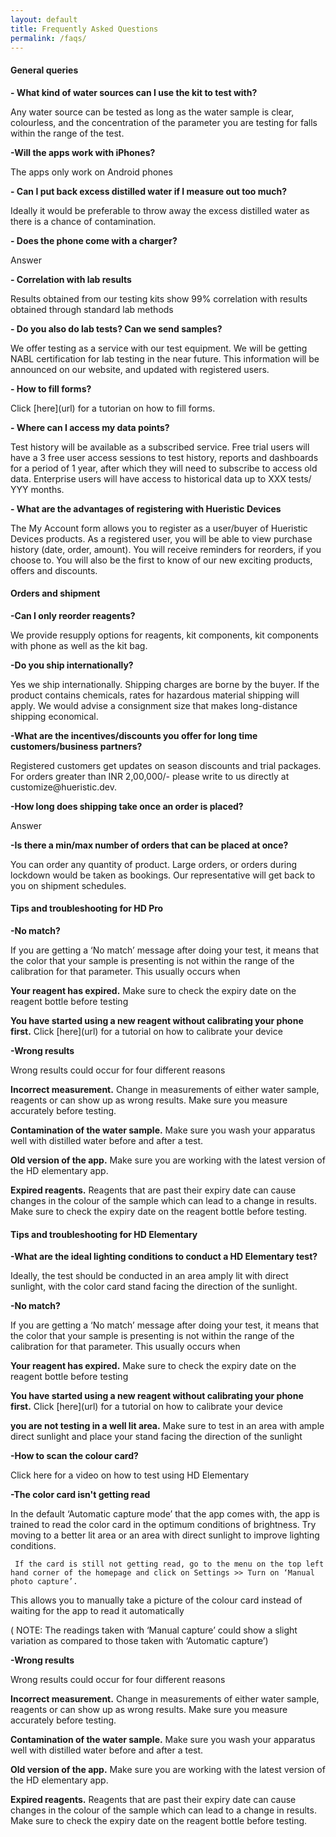 ```yaml
---
layout: default
title: Frequently Asked Questions
permalink: /faqs/
---
```


#### General queries

<strong>- What kind of water sources can I use the kit to test with?</strong>
<p>Any water source can be tested as long as the water sample is clear, colourless, and the concentration of the parameter you are testing for falls within the range of the test.</p>

<strong>-Will the apps work with iPhones?</strong>
<p>The apps only work on Android phones</p>

<strong>- Can I put back excess  distilled water if I measure out too much?</strong>
<p>Ideally it would be preferable to throw away the excess distilled water as there is a chance of contamination.</p>

<strong>- Does the phone come with a charger?</strong>
<p>Answer</p>
  
<strong>- Correlation with lab results</strong>
<p>Results obtained from our testing kits show 99% correlation with results obtained through standard lab methods</p>

<strong>- Do you also do lab tests? Can we send samples?</strong>
<p>We offer testing as a service with our test equipment. We will be getting NABL certification for lab testing in the near future. This information will be announced on our website, and updated with registered users.</p>

<strong>- How to fill forms?</strong>
<p>Click [here](url) for a tutorian on how to fill forms.</p>

<strong>- Where can I access my data points?</strong>
<p>Test history will be available as a subscribed service. Free trial users will have a 3 free user access sessions to test history, reports and dashboards for a period of 1 year, after which they will need to subscribe to access old data. Enterprise users will have access to historical data up to XXX tests/ YYY months.</p>

<strong>- What are the advantages of registering with Hueristic Devices </strong>
<p>The My Account form allows you to register as a user/buyer of Hueristic Devices products. As a registered user, you will be able to view purchase history (date, order, amount). You will receive reminders for reorders, if you choose to. You will also be the first to know of our new exciting products, offers and discounts.</p>


#### Orders and shipment


<strong>-Can I only reorder reagents?</strong>
<p>We provide resupply options for reagents, kit components, kit components with phone as well as the kit bag.</p>


<strong>-Do you ship internationally?</strong>
<p>Yes we ship internationally. Shipping charges are borne by the buyer. If the product contains chemicals, rates for hazardous material shipping will apply. We would advise a consignment size that makes long-distance shipping economical.</p>

<strong>-What are the incentives/discounts you offer for long time customers/business partners?</strong>
<p>Registered customers get updates on season discounts and trial packages. For orders greater than INR 2,00,000/- please write to us directly at customize@hueristic.dev. </p>

<strong>-How long does shipping take once an order is placed?</strong>
<p>Answer</p>

<strong>-Is there a min/max number of orders that can be placed at once?</strong>
<p>You can order any quantity of product. Large orders, or orders during lockdown would be taken as bookings. Our representative will get back to you on shipment schedules.</p>


#### Tips and troubleshooting for HD Pro

<strong>-No match?</strong>
<p>
  If you are getting a ‘No match’ message after doing your test, it means that the color that your sample is presenting is not within the range of the calibration for that parameter. This usually occurs when 
  <p><strong>Your reagent has expired.</strong> Make sure to check the expiry date on the reagent bottle before testing</p>
  <p><strong>You have started using a new reagent without calibrating your phone first.</strong> Click [here](url) for a tutorial on how to calibrate your device</p>
</p>

<strong>-Wrong results</strong>
<p>
  Wrong results could occur for four different reasons
<p><strong>Incorrect measurement.</strong> Change in measurements of either water sample, reagents or can show up as wrong results. Make sure you measure accurately before testing.</p>
<p><strong>Contamination of the water sample.</strong> Make sure you wash your apparatus well with distilled water before and after a test.</p>
<p><strong>Old version of the app.</strong> Make sure you are working with the latest version of the HD elementary app.<p>
<p><strong>Expired reagents.</strong> Reagents that are past their expiry date can cause changes in the colour of the sample which can lead to a change in results. Make sure to check the expiry date on the reagent bottle before testing.</p>
</p>


#### Tips and troubleshooting for HD Elementary


<strong>-What are the ideal lighting conditions to conduct a HD Elementary test?</strong>
<p>Ideally, the test should be conducted in an area amply lit with direct sunlight, with the color card stand facing the direction of the sunlight.</p>

<strong>-No match?</strong>
<p>
  If you are getting a ‘No match’ message after doing your test, it means that the color that your sample is presenting is not within the range of the calibration for that parameter. This usually occurs when 
  <p><strong>Your reagent has expired.</strong> Make sure to check the expiry date on the reagent bottle before testing</p>
  <p><strong>You have started using a new reagent without calibrating your phone first.</strong> Click [here](url) for a tutorial on how to calibrate your device</p>
  <p><strong>you are not testing in a well lit area.</strong> Make sure to test in an area with ample direct sunlight and place your stand facing the direction of the sunlight</p>
</p>

<strong>-How to scan the colour card?</strong>
<p>Click here for a video on how to test using HD Elementary</p>

<strong>-The color card isn't getting read</strong>
<p>
  <p>In the default ‘Automatic capture mode’ that the app comes with, the app is trained to read the color card in the optimum conditions of brightness. Try moving to a better lit area or an area with direct sunlight to improve lighting conditions.</p>
  
     If the card is still not getting read, go to the menu on the top left hand corner of the homepage and click on Settings >> Turn on ‘Manual photo capture’.
This allows you to manually take a picture of the colour card instead of waiting for the app to read it automatically

<p> ( NOTE: The readings taken with ‘Manual capture’ could show a slight variation as compared to those taken with ‘Automatic capture’)</p>

</p>

<strong>-Wrong results</strong>
<p>
  Wrong results could occur for four different reasons
<p><strong>Incorrect measurement.</strong> Change in measurements of either water sample, reagents or can show up as wrong results. Make sure you measure accurately before testing.</p>
<p><strong>Contamination of the water sample.</strong> Make sure you wash your apparatus well with distilled water before and after a test.</p>
<p><strong>Old version of the app.</strong> Make sure you are working with the latest version of the HD elementary app.<p>
<p><strong>Expired reagents.</strong> Reagents that are past their expiry date can cause changes in the colour of the sample which can lead to a change in results. Make sure to check the expiry date on the reagent bottle before testing.</p>
</p>


